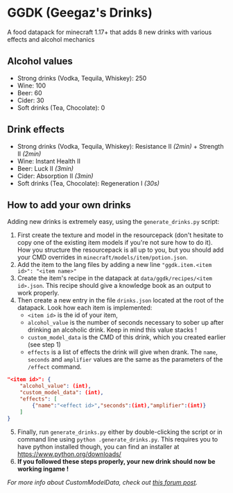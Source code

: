 # GGDK (Geegaz's Drinks)

A food datapack for minecraft 1.17+ that adds 8 new drinks with various effects and alcohol mechanics

## Alcohol values
- Strong drinks (Vodka, Tequila, Whiskey): 250
- Wine: 100
- Beer: 60
- Cider: 30
- Soft drinks (Tea, Chocolate): 0

## Drink effects
- Strong drinks (Vodka, Tequila, Whiskey): Resistance II *(2min)* + Strength II *(2min)*
- Wine: Instant Health II
- Beer: Luck II *(3min)*
- Cider: Absorption II *(3min)*
- Soft drinks (Tea, Chocolate): Regeneration I *(30s)*

## How to add your own drinks
Adding new drinks is extremely easy, using the `generate_drinks.py` script:
1. First create the texture and model in the resourcepack (don't hesitate to copy one of the existing item models if you're not sure how to do it). How you structure the resourcepack is all up to you, but you should add your CMD overrides in `minecraft/models/item/potion.json`.
2. Add the item to the lang files by adding a new line `"ggdk.item.<item id>": "<item name>"`
3. Create the item's recipe in the datapack at `data/ggdk/recipes/<item id>.json`. This recipe should give a knowledge book as an output to work properly.
4. Then create a new entry in the file `drinks.json` located at the root of the datapack. Look how each item is implemented:
   - `<item id>` is the id of your item,
   - `alcohol_value` is the number of seconds necessary to sober up after drinking an alcoholic drink. Keep in mind this value stacks !
   - `custom_model_data` is the CMD of this drink, which you created earlier (see step 1)
   - `effects` is a list of effects the drink will give when drank. The `name`, `seconds` and `amplifier` values are the same as the parameters of the `/effect` command.
```json
"<item id>": {
    "alcohol_value": (int),
    "custom_model_data": (int),
    "effects": [
        {"name":"<effect id>","seconds":(int),"amplifier":(int)}
    ]
}
```
5. Finally, run `generate_drinks.py` either by double-clicking the script or in command line using `python .generate_drinks.py`. This requires you to have python installed though, you can find an installer at https://www.python.org/downloads/
6. **If you followed these steps properly, your new drink should now be working ingame !**

*For more info about CustomModelData, check out [this forum post](https://www.planetminecraft.com/forums/communities/texturing/new-1-14-custom-item-models-tuto-578834/).*